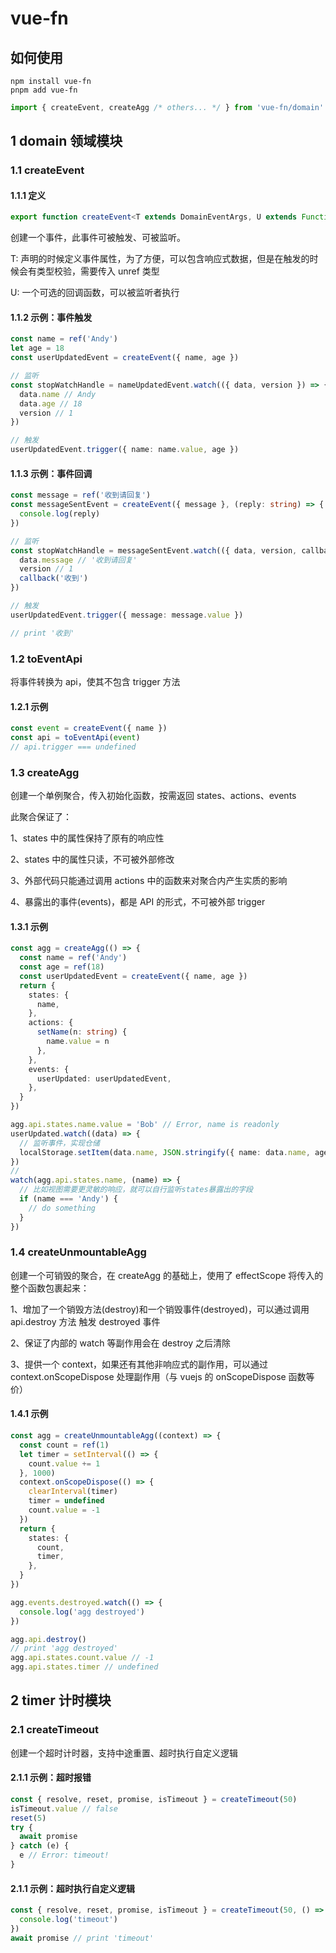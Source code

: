 # vue-fn

## 如何使用

```shell
npm install vue-fn
pnpm add vue-fn
```

```ts
import { createEvent, createAgg /* others... */ } from 'vue-fn/domain'
```

## 1 domain 领域模块

### 1.1 createEvent

#### 1.1.1 定义

```typescript
export function createEvent<T extends DomainEventArgs, U extends Function>(data: T, callback?: U): DomainEvent<T, U>
```

创建一个事件，此事件可被触发、可被监听。

T: 声明的时候定义事件属性，为了方便，可以包含响应式数据，但是在触发的时候会有类型校验，需要传入 unref 类型

U: 一个可选的回调函数，可以被监听者执行

#### 1.1.2 示例：事件触发

```typescript
const name = ref('Andy')
let age = 18
const userUpdatedEvent = createEvent({ name, age })

// 监听
const stopWatchHandle = nameUpdatedEvent.watch(({ data, version }) => {
  data.name // Andy
  data.age // 18
  version // 1
})

// 触发
userUpdatedEvent.trigger({ name: name.value, age })
```

#### 1.1.3 示例：事件回调

```typescript
const message = ref('收到请回复')
const messageSentEvent = createEvent({ message }, (reply: string) => {
  console.log(reply)
})

// 监听
const stopWatchHandle = messageSentEvent.watch(({ data, version, callback }) => {
  data.message // '收到请回复'
  version // 1
  callback('收到')
})

// 触发
userUpdatedEvent.trigger({ message: message.value })

// print '收到'
```

### 1.2 toEventApi

将事件转换为 api，使其不包含 trigger 方法

#### 1.2.1 示例

```typescript
const event = createEvent({ name })
const api = toEventApi(event)
// api.trigger === undefined
```

### 1.3 createAgg

创建一个单例聚合，传入初始化函数，按需返回 states、actions、events

此聚合保证了：

1、states 中的属性保持了原有的响应性

2、states 中的属性只读，不可被外部修改

3、外部代码只能通过调用 actions 中的函数来对聚合内产生实质的影响

4、暴露出的事件(events)，都是 API 的形式，不可被外部 trigger

#### 1.3.1 示例

```typescript
const agg = createAgg(() => {
  const name = ref('Andy')
  const age = ref(18)
  const userUpdatedEvent = createEvent({ name, age })
  return {
    states: {
      name,
    },
    actions: {
      setName(n: string) {
        name.value = n
      },
    },
    events: {
      userUpdated: userUpdatedEvent,
    },
  }
})

agg.api.states.name.value = 'Bob' // Error, name is readonly
userUpdated.watch((data) => {
  // 监听事件，实现仓储
  localStorage.setItem(data.name, JSON.stringify({ name: data.name, age: data.age }))
})
//
watch(agg.api.states.name, (name) => {
  // 比如视图需要更灵敏的响应，就可以自行监听states暴露出的字段
  if (name === 'Andy') {
    // do something
  }
})
```

### 1.4 createUnmountableAgg

创建一个可销毁的聚合，在 createAgg 的基础上，使用了 effectScope 将传入的整个函数包裹起来：

1、增加了一个销毁方法(destroy)和一个销毁事件(destroyed)，可以通过调用 api.destroy 方法 触发 destroyed 事件

2、保证了内部的 watch 等副作用会在 destroy 之后清除

3、提供一个 context，如果还有其他非响应式的副作用，可以通过 context.onScopeDispose 处理副作用（与 vuejs 的 onScopeDispose 函数等价）

#### 1.4.1 示例

```typescript
const agg = createUnmountableAgg((context) => {
  const count = ref(1)
  let timer = setInterval(() => {
    count.value += 1
  }, 1000)
  context.onScopeDispose(() => {
    clearInterval(timer)
    timer = undefined
    count.value = -1
  })
  return {
    states: {
      count,
      timer,
    },
  }
})

agg.events.destroyed.watch(() => {
  console.log('agg destroyed')
})

agg.api.destroy()
// print 'agg destroyed'
agg.api.states.count.value // -1
agg.api.states.timer // undefined
```

## 2 timer 计时模块

### 2.1 createTimeout

创建一个超时计时器，支持中途重置、超时执行自定义逻辑

#### 2.1.1 示例：超时报错

```typescript
const { resolve, reset, promise, isTimeout } = createTimeout(50)
isTimeout.value // false
reset(5)
try {
  await promise
} catch (e) {
  e // Error: timeout!
}
```

#### 2.1.1 示例：超时执行自定义逻辑

```typescript
const { resolve, reset, promise, isTimeout } = createTimeout(50, () => {
  console.log('timeout')
})
await promise // print 'timeout'
```
